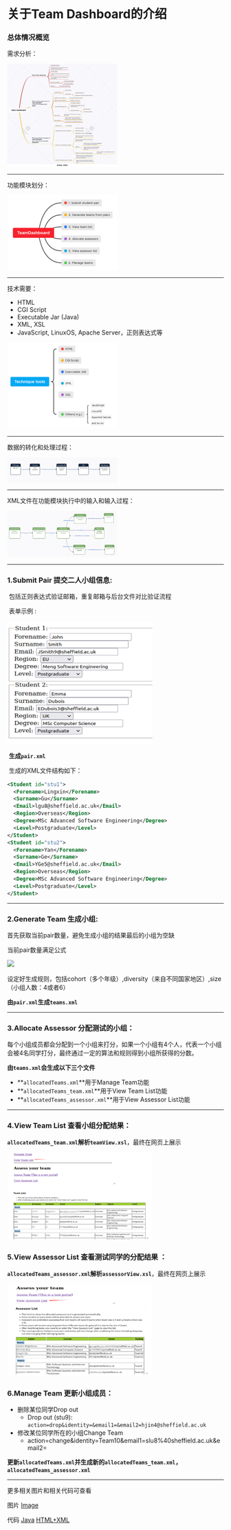 # 关于Team Dashboard的介绍



### 总体情况概览

需求分析：

<img src="https://github.com/DocYangxm/TeamDashboard/blob/master/Image/Team%20Dashboard%20Xmind.jpg" style="zoom:25%"/>

***

功能模块划分：

<img src="https://github.com/DocYangxm/TeamDashboard/blob/master/Image/Team%20Dashboard%20Requirements.png" style="zoom:25%"/>

***

技术需要：

* HTML
* CGI Script
* Executable Jar (Java)
* XML, XSL
* JavaScript, LinuxOS, Apache Server，正则表达式等

<img src="https://github.com/DocYangxm/TeamDashboard/blob/master/Image/Technology.png" style ="zoom:25%">

***

数据的转化和处理过程：

<img src="https://github.com/DocYangxm/TeamDashboard/blob/master/Image/Data%20Flow.png" style ="zoom:25%">

***

XML文件在功能模块执行中的输入和输入过程：

<img src="https://github.com/DocYangxm/TeamDashboard/blob/master/Image/File%20Flow.png" style ="zoom:25%">

***

### 1.Submit Pair 提交二人小组信息:

​	包括正则表达式验证邮箱，重复邮箱与后台文件对比验证流程

​	表单示例 :

<img src="https://github.com/DocYangxm/TeamDashboard/blob/master/Image/Submit%20Pair.png" style="zoom:33%;"/>

​	**生成`pair.xml`**	

​	生成的XML文件结构如下：

```xml
<Student id="stu1">
  <Forename>Lingxin</Forename>
  <Surname>Gu</Surname>
  <Email>lgu8@sheffield.ac.uk</Email>
  <Region>Overseas</Region>
  <Degree>MSc Advanced Software Engineering</Degree>
  <Level>Postgraduate</Level>
</Student>
<Student id="stu2">
  <Forename>Yan</Forename>
  <Surname>Ge</Surname>
  <Email>YGe5@sheffield.ac.uk</Email>
  <Region>Overseas</Region>
  <Degree>MSc Advanced Software Engineering</Degree>
  <Level>Postgraduate</Level>
</Student>
```

***

### 2.Generate Team 生成小组:

首先获取当前pair数量，避免生成小组的结果最后的小组为空缺

当前pair数量满足公式

![](https://latex.codecogs.com/svg.image?\\frac{pair&space;*&space;2}{size}&space;=&space;Integer)

设定好生成规则，包括cohort（多个年级）,diversity（来自不同国家地区）,size（小组人数：4或者6）

**由`pair.xml`生成`teams.xml`**

***

### 3.Allocate Assessor 分配测试的小组：

每个小组成员都会分配到一个小组来打分，如果一个小组有4个人，代表一个小组会被4名同学打分，最终通过一定的算法和规则得到小组所获得的分数。

**由`teams.xml`会生成以下三个文件**

* **`allocatedTeams.xml`**用于Manage Team功能
* **`allocatedTeams_team.xml`**用于View Team List功能
* **`allocatedTeams_assessor.xml`**用于View Assessor List功能

***

### 4.View Team List  查看小组分配结果：

**`allocatedTeams_team.xml`**解析**`teamView.xsl`**，最终在网页上展示

<img src="https://github.com/DocYangxm/TeamDashboard/blob/master/Image/View%20Team%20List.png" style="zoom:33%;"/>

### 5.View Assessor List 查看测试同学的分配结果 ：

**`allocatedTeams_assessor.xml`**解析**`assessorView.xsl`**，最终在网页上展示

<img src="https://github.com/DocYangxm/TeamDashboard/blob/master/Image/View%20Assessor%20List.png" style="zoom:33%;"/>

### 6.Manage Team 更新小组成员：

* 删除某位同学Drop out
  * Drop out (stu9): `action=drop&identity=&email1=&email2=hjin4@sheffield.ac.uk` 
* 修改某位同学所在的小组Change Team
  * action=change&identity=Team10&email1=slu8%40sheffield.ac.uk&email2=

**更新`allocatedTeams.xml`并生成新的`allocatedTeams_team.xml`，`allocatedTeams_assessor.xml`**



***

更多相关图片和相关代码可查看

图片 [Image](https://github.com/DocYangxm/TeamDashboard/tree/master/Image)

代码 [Java](https://github.com/DocYangxm/TeamDashboard/tree/master/Java) [HTML+XML](https://github.com/DocYangxm/TeamDashboard/tree/master/public_html) 

